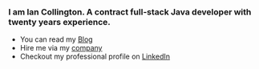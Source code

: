 ### I am Ian Collington. A contract full-stack Java developer with twenty years experience.

- You can read my [Blog](https://www.iancollington.com)
- Hire me via my [company](https://www.yobibyte-solutions.co.uk)
- Checkout my professional profile on [LinkedIn](https://www.linkedin.com/in/iancollington/)
